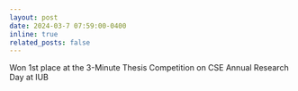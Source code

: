 ```yaml
---
layout: post
date: 2024-03-7 07:59:00-0400
inline: true
related_posts: false
---
```


Won 1st place at the 3-Minute Thesis Competition on CSE Annual Research Day at IUB 
